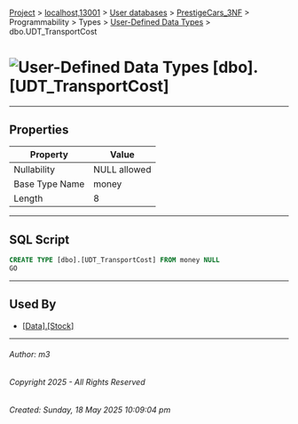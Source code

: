 #### 

[Project](../../../../../../index.md) > [localhost,13001](../../../../../index.md) > [User databases](../../../../index.md) > [PrestigeCars_3NF](../../../index.md) > Programmability > Types > [User-Defined Data Types](User-Defined_Data_Types.md) > dbo.UDT_TransportCost

# ![User-Defined Data Types](../../../../../../Images/UserDefinedDataType32.png) [dbo].[UDT_TransportCost]

---

## <a name="#properties"></a>Properties

| Property | Value |
|---|---|
| Nullability | NULL allowed |
| Base Type Name | money |
| Length | 8 |


---

## <a name="#sqlscript"></a>SQL Script

```sql
CREATE TYPE [dbo].[UDT_TransportCost] FROM money NULL
GO

```


---

## <a name="#usedby"></a>Used By

* [[Data].[Stock]](../../../Tables/Data_Stock.md)


---

###### Author:  m3

###### Copyright 2025 - All Rights Reserved

###### Created: Sunday, 18 May 2025 10:09:04 pm

